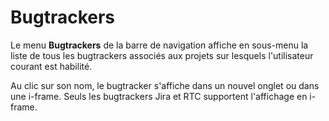 # Bugtrackers
Le menu **Bugtrackers** de la barre de navigation affiche en sous-menu la liste de tous les bugtrackers associés aux projets sur lesquels l'utilisateur courant est habilité. 

Au clic sur son nom, le bugtracker s'affiche dans un nouvel onglet ou dans une i-frame. Seuls les bugtrackers Jira et RTC supportent l'affichage en i-frame.
<!--stackedit_data:
eyJoaXN0b3J5IjpbLTI2MTg0OTczMSwtNzMzODYyMTI5XX0=
-->